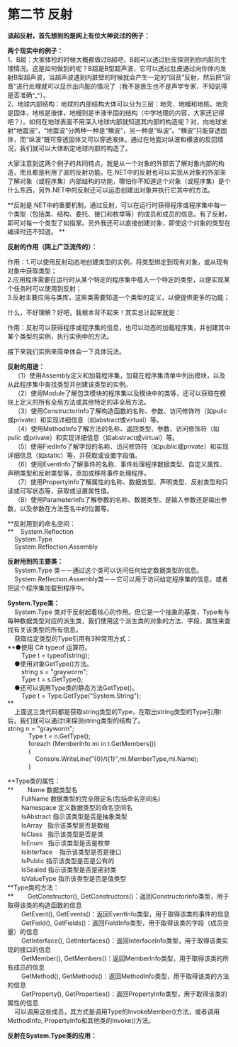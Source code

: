 # 第二节 反射

**谈起反射，首先想到的是网上有位大神说过的例子：**

**两个现实中的例子：**  
1、B超：大家体检的时候大概都做过B超吧，B超可以透过肚皮探测到你内脏的生理情况。这是如何做到的呢？B超是B型超声波，它可以透过肚皮通过向你体内发射B型超声波，当超声波遇到内脏壁的时候就会产生一定的“回音”反射，然后把“回音”进行处理就可以显示出内脏的情况了（我不是医生也不是声学专家，不知说得是否准确^\_^）。  
2、地球内部结构：地球的内部结构大体可以分为三层：地壳、地幔和地核。地壳是固体，地核是液体，地幔则是半液半固的结构（中学地理的内容，大家还记得吧？）。如何在地球表面不用深入地球内部就知道其内部的构造呢？对，向地球发射“地震波”，“地震波”分两种一种是“横波”，另一种是“纵波”。“横波”只能穿透固体，而“纵波”既可穿透固体又可以穿透液体。通过在地面对纵波和横波的反回情况，我们就可以大体断定地球内部的构造了。  
  
大家注意到这两个例子的共同特点，就是从一个对象的外部去了解对象内部的构造，而且都是利用了波的反射功能。在.NET中的反射也可以实现从对象的外部来了解对象（或程序集）内部结构的功能，哪怕你不知道这个对象（或程序集）是个什么东西，另外.NET中的反射还可以运态创建出对象并执行它其中的方法。

**反射是.NET中的重要机制，通过反射，可以在运行时获得程序或程序集中每一个类型（包括类、结构、委托、接口和枚举等）的成员和成员的信息。有了反射，即可对每一个类型了如指掌。另外我还可以直接创建对象，即使这个对象的类型在编译时还不知道。 **  


**反射的作用（网上广泛流传的）：**  


作用：1.可以使用反射动态地创建类型的实例，将类型绑定到现有对象，或从现有对象中获取类型；  
2.应用程序需要在运行时从某个特定的程序集中载入一个特定的类型，以便实现某个任务时可以使用到反射；  
3.反射主要应用与类库，这些类需要知道一个类型的定义，以便提供更多的功能；

什么，不好理解？好吧，我根本背不起来！其实总计起来就是：

作用：反射可以获得程序或程序集的信息，也可以动态的加载程序集，并创建其中某个类型的实例，执行实例中的方法。

接下来我们实例来简单体会一下具体玩法。  


  
**反射的用途：**  
    （1）使用Assembly定义和加载程序集，加载在程序集清单中列出模块，以及从此程序集中查找类型并创建该类型的实例。   
    （2）使用Module了解包含模块的程序集以及模块中的类等，还可以获取在模块上定义的所有全局方法或其他特定的非全局方法。   
    （3）使用ConstructorInfo了解构造函数的名称、参数、访问修饰符（如pulic 或private）和实现详细信息（如abstract或virtual）等。  
    （4）使用MethodInfo了解方法的名称、返回类型、参数、访问修饰符（如pulic 或private）和实现详细信息（如abstract或virtual）等。  
    （5）使用FiedInfo了解字段的名称、访问修饰符（如public或private）和实现详细信息（如static）等，并获取或设置字段值。  
    （6）使用EventInfo了解事件的名称、事件处理程序数据类型、自定义属性、声明类型和反射类型等，添加或移除事件处理程序。   
    （7）使用PropertyInfo了解属性的名称、数据类型、声明类型、反射类型和只读或可写状态等，获取或设置属性值。   
    （8）使用ParameterInfo了解参数的名称、数据类型、是输入参数还是输出参数，以及参数在方法签名中的位置等。

**反射用到的命名空间：  
**    System.Reflection  
    System.Type  
    System.Reflection.Assembly  
  
**反射用到的主要类：**  
    System.Type 类－－通过这个类可以访问任何给定数据类型的信息。  
    System.Reflection.Assembly类－－它可以用于访问给定程序集的信息，或者把这个程序集加载到程序中。  
  
**System.Type类：**  
    System.Type 类对于反射起着核心的作用。但它是一个抽象的基类，Type有与每种数据类型对应的派生类，我们使用这个派生类的对象的方法、字段、属性来查找有关该类型的所有信息。  
    获取给定类型的Type引用有3种常用方式：  
**●使用 C\# typeof 运算符。  
        Type t = typeof\(string\);  
    ●使用对象GetType\(\)方法。  
        string s = "grayworm";  
        Type t = s.GetType\(\);   
    ●还可以调用Type类的静态方法GetType\(\)。  
        Type t = Type.GetType\("System.String"\);  
**  
    上面这三类代码都是获取string类型的Type，在取出string类型的Type引用t后，我们就可以通过t来探测string类型的结构了。   
string n = "grayworm";  
            Type t = n.GetType\(\);  
            foreach \(MemberInfo mi in t.GetMembers\(\)\)  
            {  
                Console.WriteLine\("{0}/t{1}",mi.MemberType,mi.Name\);  
            }  
  
**Type类的属性：  
**        Name 数据类型名  
        FullName 数据类型的完全限定名\(包括命名空间名\)  
        Namespace 定义数据类型的命名空间名  
        IsAbstract 指示该类型是否是抽象类型  
        IsArray   指示该类型是否是数组  
        IsClass   指示该类型是否是类  
        IsEnum   指示该类型是否是枚举  
        IsInterface    指示该类型是否是接口  
        IsPublic 指示该类型是否是公有的  
        IsSealed 指示该类型是否是密封类  
        IsValueType 指示该类型是否是值类型  
**Type类的方法：  
**        GetConstructor\(\), GetConstructors\(\)：返回ConstructorInfo类型，用于取得该类的构造函数的信息  
        GetEvent\(\), GetEvents\(\)：返回EventInfo类型，用于取得该类的事件的信息  
        GetField\(\), GetFields\(\)：返回FieldInfo类型，用于取得该类的字段（成员变量）的信息  
        GetInterface\(\), GetInterfaces\(\)：返回InterfaceInfo类型，用于取得该类实现的接口的信息  
        GetMember\(\), GetMembers\(\)：返回MemberInfo类型，用于取得该类的所有成员的信息  
        GetMethod\(\), GetMethods\(\)：返回MethodInfo类型，用于取得该类的方法的信息  
        GetProperty\(\), GetProperties\(\)：返回PropertyInfo类型，用于取得该类的属性的信息  
    可以调用这些成员，其方式是调用Type的InvokeMember\(\)方法，或者调用MethodInfo, PropertyInfo和其他类的Invoke\(\)方法。   
  
**反射在System.Type类的应用：**

